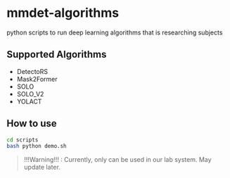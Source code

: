 # mmdet-algorithms
python scripts to run deep learning algorithms that is researching subjects

## Supported Algorithms
- DetectoRS
- Mask2Former
- SOLO
- SOLO_V2
- YOLACT

## How to use
```bash
cd scripts
bash python demo.sh
```
> !!!Warning!!! : Currently, only can be used in our lab system. May update later.
